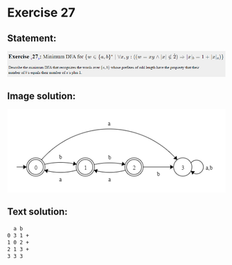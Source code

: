 # Exercise 27

## Statement:
![Statement](https://github.com/AdriCri22/Teoria-Computacion-TC-FIB/blob/main/DFA/27/Statement_27.png)

## Image solution:
![Solution](https://github.com/AdriCri22/Teoria-Computacion-TC-FIB/blob/main/DFA/27/Image_sol_27.png)

## Text solution:
      a b
    0 3 1 +
    1 0 2 +
    2 1 3 +
    3 3 3
